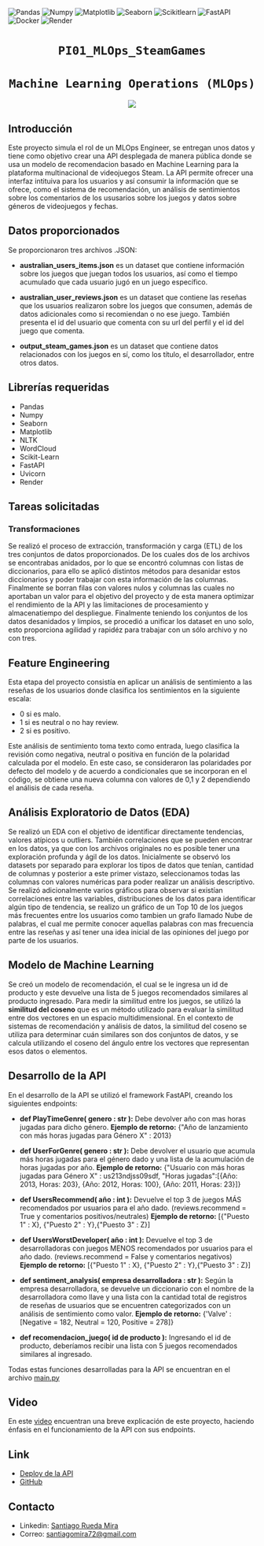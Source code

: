 ![Pandas](https://img.shields.io/badge/-Pandas-333333?style=flat&logo=pandas)
![Numpy](https://img.shields.io/badge/-Numpy-333333?style=flat&logo=numpy)
![Matplotlib](https://img.shields.io/badge/-Matplotlib-333333?style=flat&logo=matplotlib)
![Seaborn](https://img.shields.io/badge/-Seaborn-333333?style=flat&logo=seaborn)
![Scikitlearn](https://img.shields.io/badge/-Scikitlearn-333333?style=flat&logo=scikitlearn)
![FastAPI](https://img.shields.io/badge/-FastAPI-333333?style=flat&logo=fastapi)
![Docker](https://img.shields.io/badge/-Docker-333333?style=flat&logo=docker)
![Render](https://img.shields.io/badge/-Render-333333?style=flat&logo=render)

# <h1 align=center>**`PI01_MLOps_SteamGames`**</h1>
# <h1 align=center>**`Machine Learning Operations (MLOps)`**</h1>

<p align=center><img src=https://user-images.githubusercontent.com/67664604/217914153-1eb00e25-ac08-4dfa-aaf8-53c09038f082.png><p>

## **Introducción**
Este proyecto simula el rol de un MLOps Engineer, se entregan unos datos y tiene como objetivo crear una API desplegada de manera pública donde se usa un modelo de recomendacion basado en Machine Learning para la plataforma multinacional de videojuegos Steam. La API permite ofrecer una interfaz intituiva para los usuarios y así consumir la información que se ofrece, como el sistema de recomendación, un análisis de sentimientos sobre los comentarios de los ususarios sobre los juegos y datos sobre géneros de videojuegos y fechas.

## Datos proporcionados

Se proporcionaron tres archivos .JSON:

* **australian_users_items.json** es un dataset que contiene información sobre los juegos que juegan todos los usuarios, así como el tiempo acumulado que cada usuario jugó en un juego específico.

* **australian_user_reviews.json** es un dataset que contiene las reseñas que los usuarios realizaron sobre los juegos que consumen, además de datos adicionales como si recomiendan o no ese juego. También presenta el id del usuario que comenta con su url del perfil y el id del juego que comenta.

* **output_steam_games.json** es un dataset que contiene datos relacionados con los juegos en sí, como los título, el desarrollador, entre otros datos.

## **Librerías requeridas**
+ Pandas
+ Numpy
+ Seaborn
+ Matplotlib
+ NLTK
+ WordCloud
+ Scikit-Learn
+ FastAPI
+ Uvicorn
+ Render

## Tareas solicitadas

### Transformaciones

Se realizó el proceso de extracción, transformación y carga (ETL) de los tres conjuntos de datos proporcionados. De los cuales dos de los archivos se encontrabas anidados, por lo que se encontró columnas con listas de diccionarios, para ello se aplicó distintos métodos para desanidar estos diccionarios y poder trabajar con esta información de las columnas. Finalmente se borran filas con valores nulos y columnas las cuales no aportaban un valor para el objetivo del proyecto y de esta manera optimizar el rendimiento de la API y las limitaciones de procesamiento y almacenatiempo del despliegue. Finalmente teniendo los conjuntos de los datos desanidados y limpios, se procedió a unificar los dataset en uno solo, esto proporciona agilidad y rapidéz para trabajar con un sólo archivo y no con tres.

## Feature Engineering

Esta etapa del proyecto consistía en aplicar un análisis de sentimiento a las reseñas de los usuarios donde clasifica los sentimientos en la siguiente escala:

* 0 si es malo.
* 1 si es neutral o no hay review.
* 2 si es positivo.

Este análisis de sentimiento toma texto como entrada, luego clasifica la revisión como negativa, neutral o positiva en función de la polaridad calculada por el modelo. En este caso, se consideraron las polaridades por defecto del modelo y de acuerdo a condicionales que se incorporan en el código, se obtiene una nueva columna con valores de 0,1 y 2 dependiendo el análisis de cada reseña.

## Análisis Exploratorio de Datos (EDA)

Se realizó un EDA con el objetivo de identificar directamente tendencias, valores atípicos u outliers. También correlaciones que se pueden encontrar en los datos, ya que con los archivos originales no es posible tener una exploración profunda y ágil de los datos. Inicialmente se observó los datasets por separado para explorar los tipos de datos que tenían, cantidad de columnas y posterior a este primer vistazo, seleccionamos todas las columnas con valores numéricas para poder realizar un análisis descriptivo. Se realizó adicionalmente varios gráficos para observar si existían correlaciones entre las variables, distribuciones de los datos para identificar algún tipo de tendencia, se realizo un gráfico de un Top 10 de los juegos más frecuentes entre los usuarios como tambien un grafo llamado Nube de palabras, el cual me permite conocer aquellas palabras con mas frecuencia entre las reseñas y así tener una idea inicial de las opiniones del juego por parte de los usuarios.

## Modelo de Machine Learning

Se creó un modelo de recomendación, el cual se le ingresa un id de producto y este devuelve una lista de 5 juegos recomendados similares al producto ingresado. Para medir la similitud entre los juegos, se utilizó la **similitud del coseno** que es un método utilizado para evaluar la similitud entre dos vectores en un espacio multidimensional. En el contexto de sistemas de recomendación y análisis de datos, la similitud del coseno se utiliza para determinar cuán similares son dos conjuntos de datos, y se calcula utilizando el coseno del ángulo entre los vectores que representan esos datos o elementos.

## Desarrollo de la API

En el desarrollo de la API se utilizó el framework FastAPI, creando los siguientes endpoints:

* **def PlayTimeGenre( genero : str ):** Debe devolver año con mas horas jugadas para dicho género.
**Ejemplo de retorno:** {"Año de lanzamiento con más horas jugadas para Género X" : 2013}

* **def UserForGenre( genero : str ):** Debe devolver el usuario que acumula más horas jugadas para el género dado y una lista de la acumulación de horas jugadas por año.
**Ejemplo de retorno:** {"Usuario con más horas jugadas para Género X" : us213ndjss09sdf, "Horas jugadas":[{Año: 2013, Horas: 203}, {Año: 2012, Horas: 100}, {Año: 2011, Horas: 23}]}

* **def UsersRecommend( año : int ):** Devuelve el top 3 de juegos MÁS recomendados por usuarios para el año dado. (reviews.recommend = True y comentarios positivos/neutrales)
**Ejemplo de retorno:** [{"Puesto 1" : X}, {"Puesto 2" : Y},{"Puesto 3" : Z}]

* **def UsersWorstDeveloper( año : int ):** Devuelve el top 3 de desarrolladoras con juegos MENOS recomendados por usuarios para el año dado. (reviews.recommend = False y comentarios negativos)
**Ejemplo de retorno:** [{"Puesto 1" : X}, {"Puesto 2" : Y},{"Puesto 3" : Z}]

* **def sentiment_analysis( empresa desarrolladora : str ):** Según la empresa desarrolladora, se devuelve un diccionario con el nombre de la desarrolladora como llave y una lista con la cantidad total de registros de reseñas de usuarios que se encuentren categorizados con un análisis de sentimiento como valor.
**Ejemplo de retorno:** {'Valve' : [Negative = 182, Neutral = 120, Positive = 278]}

* **def recomendacion_juego( id de producto ):** Ingresando el id de producto, deberíamos recibir una lista con 5 juegos recomendados similares al ingresado.

Todas estas funciones desarrolladas para la API se encuentran en el archivo [main.py](https://github.com/santiagrueda/PI01_MLOps_SteamGames/blob/main/main.py)

## Video

En este [video]() encuentran una breve explicación de este proyecto, haciendo énfasis en el funcionamiento de la API con sus endpoints.

## **Link**

* [Deploy de la API](https://pi01-prueba.onrender.com/)
* [GitHub](https://github.com/santiagrueda)

## **Contacto**
* Linkedin: [Santiago Rueda Mira](https://www.linkedin.com/in/santiago-rueda-mira-050b55113/)
* Correo: santiagomira72@gmail.com